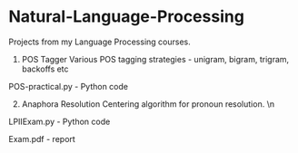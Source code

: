 Natural-Language-Processing
===========================

Projects from my Language Processing courses. 

1. POS Tagger
   Various POS tagging strategies - unigram, bigram, trigram, backoffs etc

POS-practical.py - Python code
   
2. Anaphora Resolution
   Centering algorithm for pronoun resolution. \n

LPIIExam.py - Python code

Exam.pdf - report
